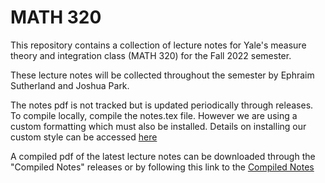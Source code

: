 # MATH 320

This repository contains a collection of lecture notes for Yale's measure theory and integration class (MATH 320) for the Fall 2022 semester.

These lecture notes will be collected throughout the semester by Ephraim Sutherland and Joshua Park.

The notes pdf is not tracked but is updated periodically through releases. To compile locally, compile the notes.tex file. However we are using a custom formatting which must also be installed. Details on installing our custom style can be accessed [here](https://github.com/joshtreepark/coursework-latex)

A compiled pdf of the latest lecture notes can be downloaded through the "Compiled Notes" releases or by following this link to the [Compiled Notes](https://github.com/Eph97/Math320/releases/latest/download/notes.pdf)

